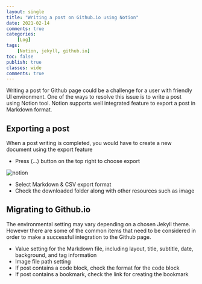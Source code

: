 ```yaml
---
layout: single
title: "Writing a post on Github.io using Notion"
date: 2021-02-14
comments: true
categories:
    [Log]
tags:
    [Notion, jekyll, github.io]
toc: false
publish: true
classes: wide
comments: true
---
```


Writing a post for Github page could be a challenge for a user with friendly UI environment. One of the ways to resolve this issue is to write a post using Notion tool. Notion supports well integrated feature to export a post in Markdown format.

## Exporting a post

When a post writing is completed, you would have to create a new document using the export feature

- Press (...) button on the top right to choose export

![notion](https://i.ibb.co/7JdFSWM/notion.png)

- Select Markdown & CSV export format
- Check the downloaded folder along with other resources such as image

## Migrating to Github.io

The environmental setting may vary depending on a chosen Jekyll theme. However there are some of the common items that need to be considered in order to make a successful integration to the Github page.

- Value setting for the Markdown file, including layout, title, subtitle, date, background, and tag information
- Image file path setting
- If post contains a code block, check the format for the code block
- If post contains a bookmark, check the link for creating the bookmark
